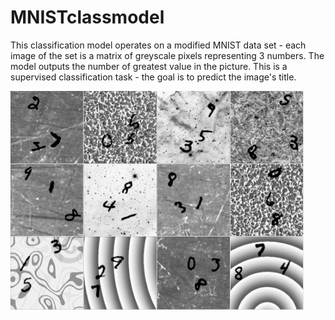 # MNISTclassmodel
This classification model operates on a modified MNIST data set - each image of the set is a matrix of greyscale pixels representing 3 numbers. The model outputs the number of greatest value in the picture. This is a supervised classification task - the goal is to predict the image's title.

![modified MNIST](/mnist.PNG)
